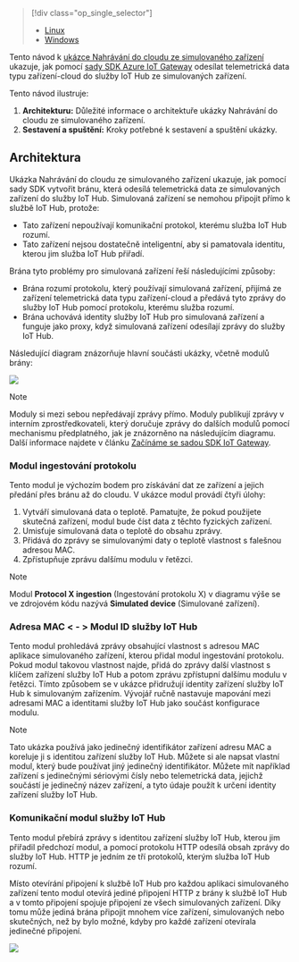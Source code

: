 > [!div class="op_single_selector"]
> * [Linux](../articles/iot-hub/iot-hub-linux-gateway-sdk-simulated-device.md)
> * [Windows](../articles/iot-hub/iot-hub-windows-gateway-sdk-simulated-device.md)
> 
> 

Tento návod k [ukázce Nahrávání do cloudu ze simulovaného zařízení] ukazuje, jak pomocí [sady SDK Azure IoT Gateway][lnk-sdk] odesílat telemetrická data typu zařízení-cloud do služby IoT Hub ze simulovaných zařízení.

Tento návod ilustruje:

1. **Architekturu:** Důležité informace o architektuře ukázky Nahrávání do cloudu ze simulovaného zařízení.
2. **Sestavení a spuštění:** Kroky potřebné k sestavení a spuštění ukázky.

## <a name="architecture"></a>Architektura
Ukázka Nahrávání do cloudu ze simulovaného zařízení ukazuje, jak pomocí sady SDK vytvořit bránu, která odesílá telemetrická data ze simulovaných zařízení do služby IoT Hub. Simulovaná zařízení se nemohou připojit přímo k službě IoT Hub, protože:

* Tato zařízení nepoužívají komunikační protokol, kterému služba IoT Hub rozumí.
* Tato zařízení nejsou dostatečně inteligentní, aby si pamatovala identitu, kterou jim služba IoT Hub přiřadí.

Brána tyto problémy pro simulovaná zařízení řeší následujícími způsoby:

* Brána rozumí protokolu, který používají simulovaná zařízení, přijímá ze zařízení telemetrická data typu zařízení-cloud a předává tyto zprávy do služby IoT Hub pomocí protokolu, kterému služba rozumí.
* Brána uchovává identity služby IoT Hub pro simulovaná zařízení a funguje jako proxy, když simulovaná zařízení odesílají zprávy do služby IoT Hub.

Následující diagram znázorňuje hlavní součásti ukázky, včetně modulů brány:

![][1]

> [!NOTE]
> Moduly si mezi sebou nepředávají zprávy přímo. Moduly publikují zprávy v interním zprostředkovateli, který doručuje zprávy do dalších modulů pomocí mechanismu předplatného, jak je znázorněno na následujícím diagramu. Další informace najdete v článku [Začínáme se sadou SDK IoT Gateway][lnk-gw-getstarted].
> 
> 

### <a name="protocol-ingestion-module"></a>Modul ingestování protokolu
Tento modul je výchozím bodem pro získávání dat ze zařízení a jejich předání přes bránu až do cloudu. V ukázce modul provádí čtyři úlohy:

1. Vytváří simulovaná data o teplotě. Pamatujte, že pokud použijete skutečná zařízení, modul bude číst data z těchto fyzických zařízení.
2. Umisťuje simulovaná data o teplotě do obsahu zprávy.
3. Přidává do zprávy se simulovanými daty o teplotě vlastnost s falešnou adresou MAC.
4. Zpřístupňuje zprávu dalšímu modulu v řetězci.

> [!NOTE]
> Modul **Protocol X ingestion** (Ingestování protokolu X) v diagramu výše se ve zdrojovém kódu nazývá **Simulated device** (Simulované zařízení).
> 
> 

### <a name="mac-lt-gt-iot-hub-id-module"></a>Adresa MAC &lt; - &gt; Modul ID služby IoT Hub
Tento modul prohledává zprávy obsahující vlastnost s adresou MAC aplikace simulovaného zařízení, kterou přidal modul ingestování protokolu. Pokud modul takovou vlastnost najde, přidá do zprávy další vlastnost s klíčem zařízení služby IoT Hub a potom zprávu zpřístupní dalšímu modulu v řetězci. Tímto způsobem se v ukázce přidružují identity zařízení služby IoT Hub k simulovaným zařízením. Vývojář ručně nastavuje mapování mezi adresami MAC a identitami služby IoT Hub jako součást konfigurace modulu. 

> [!NOTE]
> Tato ukázka používá jako jedinečný identifikátor zařízení adresu MAC a koreluje ji s identitou zařízení služby IoT Hub. Můžete si ale napsat vlastní modul, který bude používat jiný jedinečný identifikátor. Můžete mít například zařízení s jedinečnými sériovými čísly nebo telemetrická data, jejichž součástí je jedinečný název zařízení, a tyto údaje použít k určení identity zařízení služby IoT Hub.
> 
> 

### <a name="iot-hub-communication-module"></a>Komunikační modul služby IoT Hub
Tento modul přebírá zprávy s identitou zařízení služby IoT Hub, kterou jim přiřadil předchozí modul, a pomocí protokolu HTTP odesílá obsah zprávy do služby IoT Hub. HTTP je jedním ze tří protokolů, kterým služba IoT Hub rozumí.

Místo otevírání připojení k službě IoT Hub pro každou aplikaci simulovaného zařízení tento modul otevírá jediné připojení HTTP z brány k službě IoT Hub a v tomto připojení spojuje připojení ze všech simulovaných zařízení. Díky tomu může jediná brána připojit mnohem více zařízení, simulovaných nebo skutečných, než by bylo možné, kdyby pro každé zařízení otevírala jedinečné připojení.

![][2]

<!-- Images -->
[1]: media/iot-hub-gateway-sdk-simulated-selector/image1.png
[2]: media/iot-hub-gateway-sdk-simulated-selector/image2.png

<!-- Links -->
[ukázce Nahrávání do cloudu ze simulovaného zařízení]: https://github.com/Azure/azure-iot-gateway-sdk/blob/master/samples/simulated_device_cloud_upload/README.md
[lnk-sdk]: https://github.com/Azure/azure-iot-gateway-sdk
[lnk-gw-getstarted]: ../articles/iot-hub/iot-hub-linux-gateway-sdk-get-started.md

<!--HONumber=Feb17_HO1-->


